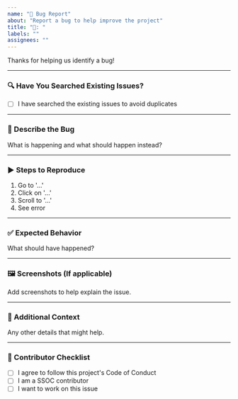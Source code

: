 ```yaml
---
name: "🐞 Bug Report"
about: "Report a bug to help improve the project"
title: "🐛: "
labels: ""
assignees: ""
---
```


Thanks for helping us identify a bug!

---

### 🔍 Have You Searched Existing Issues?

- [ ] I have searched the existing issues to avoid duplicates

---

### 🐞 Describe the Bug 

What is happening and what should happen instead?

---

### ▶️ Steps to Reproduce

1. Go to '...'
2. Click on '...'
3. Scroll to '...'
4. See error

---

### ✅ Expected Behavior 

What should have happened?

---

### 🖼️ Screenshots (If applicable) 

Add screenshots to help explain the issue.

---

### 📘 Additional Context

Any other details that might help.

---

### 🙌 Contributor Checklist

- [ ] I agree to follow this project's Code of Conduct  
- [ ] I am a SSOC contributor  
- [ ] I want to work on this issue  